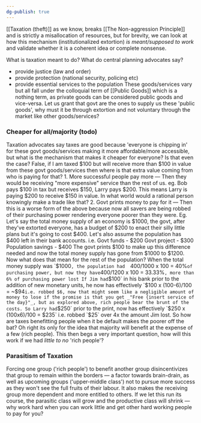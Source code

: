 ```yaml
---
dg-publish: true
---
```

[[Taxation (theft)]] as we know, breaks [[The Non-aggression Principle]] and is strictly a misallocation of resources, but for brevity, we can look at how this mechanism (institutionalized extortion) _is meant/supposed to work_ and validate whether it is a coherent idea or complete nonsense.

What is taxation meant to do? What do central planning advocates say?
- provide justice (law and order)
- provide protection (national security, policing etc)
- provide essential services to the population
These goods/services vary but all fall under the colloquial term of [[Public Goods]] which is a nothing term, as private goods can be considered public goods and vice-versa. 
Let us grant that govt are the ones to supply us these 'public goods', why must it be through extortion and not voluntary through the market like other goods/services?

### Cheaper for all/majority (todo)
Taxation advocates say taxes are good because 'everyone is chipping in' for these govt goods/services making it more affordable/more accessible, but what is the mechanism that makes it cheaper for everyone? Is that even the case?
False, if I am taxed $100 but will receive more than $100 in value from these govt goods/services then where is that extra value coming from who is paying for that?
	  1. More successful people pay more — Then they would be receiving "more expensive" service than the rest of us. eg. Bob pays $100 in tax but receives $150, Larry pays $200. This means Larry is paying $200 to receive $150 in value. In what world would a rational person knowingly make a trade like that?
	  2. Govt prints money to pay for it — Then this is a worse form of the above because now all savers are being robbed of their purchasing power rendering everyone poorer than they were.
	     Eg. Let's say the total money supply of an economy is $1000, the govt, after they've extorted everyone, has a budget of $200 to enact their silly little plans but it's going to cost $400. Let's also assume the population has $400 left in their bank accounts.
		 i.e. 
		 Govt funds - $200
		 Govt project - $300
		 Population savings - $400
		 The govt prints $100 to make up this difference needed and now the total money supply has gone from $1000 to $1200. Now what does that mean for the rest of the population?
		 When the total money supply was `$1000`, the population had 
		 `400/1000 x 100 = 40%` of purchasing power, but now they have
		 `400/1200 x 100 = 33.33%` , more than 6% of purchasing power lost
		 If Jim had `$100` in his bank prior to the addition of new monetary units, he now has effectively `$100 x (100-6)/100 = ~$94` i.e. robbed $6, now that might seem like a negligible amount of money to lose if the promise is that you get _"Free {insert service of the day}"_, but as explored above, rich people bear the brunt of the costs.
		 So Larry had `$250` prior to the print, now has effectively `$250 x (100x6)/100 = $235` i.e. robbed `$25` over 4x the amount Jim lost.
		So how are taxes benefitting people when it be default makes the poorer off the bat?
		Oh right its only for the idea that majority will benefit at the expense of a few (rich people). This then begs a very important question, how will this work if we had _little to no_ 'rich people'?

### Parasitism of Taxation
Forcing one group ('rich people') to benefit another group disincentivizes that group to remain within the borders — a factor towards brain-drain, as well as upcoming groups ('upper-middle class') not to pursue more success as they won't see the full fruits of their labour. It also makes the receiving group more dependent and more entitled to others. If we let this run its course, the parasitic class will grow and the productive class will shrink — why work hard when you can work little and get other hard working people to pay for you?
